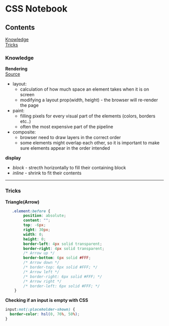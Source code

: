
# CSS Notebook

## Contents

[Knowledge](#knowledge)  
[Tricks](#tricks)

### Knowledge

**Rendering**  
[Source](https://dev.to/devdevcharlie/things-nobody-ever-taught-me-about-css-2lhj)

- layout:  
    * calculation of how much space an element takes when it is on screen
    * modifying a layout prop(width, height) - the browser will re-render the page
- paint:  
    * filling pixels for every visual part of the elements (colors, borders etc..)
    * often the most expensive part of the pipeline
- composite:
    * browser need to draw layers in the correct order
    * some elements might overlap each other, so it is important to make sure elements appear in the order intended

**display**  
* _block_ - strecth horizontally to fill their containing block
* _inline_ - shrink to fit their contents

---

### Tricks

**Triangle(Arrow)**
```css
   .element:before {
        position: absolute;
        content: "";
        top: -6px;
        right: 30px;
        width: 0;
        height: 0;
        border-left: 4px solid transparent;
        border-right: 4px solid transparent;
        /* Arrow up */
        border-bottom: 6px solid #FFF;
        /* Arrow down */
        /* border-top: 6px solid #FFF; */
        /* Arrow left */
        /* border-right: 6px solid #FFF; */
        /* Arrow right */
        /* border-left: 6px solid #FFF; */
    }
```

**Checking if an input is empty with CSS**

```css
input:not(:placeholder-shown) {
  border-color: hsl(0, 76%, 50%);
}
```